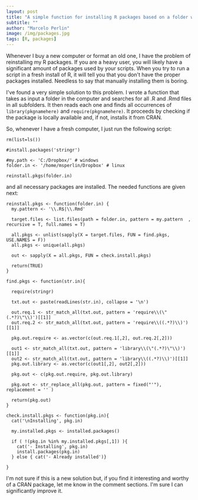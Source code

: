 ```yaml
---
layout: post
title: "A simple function for installing R packages based on a folder with R scripts"
subtitle: ""
author: "Marcelo Perlin"
image: /img/packages.jpg
tags: [R, packages]
---
```


Whenever I buy a new computer or format an old one, I have the problem of reinstalling my R packages. If you are a heavy user, you will likely have a significant amount of packages used by your scripts. When you try to run a script in a fresh install of R, it will tell you that you don't have the proper packages installed. Needless to say that manually installing them is boring.

I've found a very simple solution to this problem. I wrote a function that takes as input a folder in the computer and searches for all .R and .Rmd files in all subfolders. It then reads each one and finds all occurrences of `library(pkgnamehere)` and `require(pkgnamehere)`. It proceeds by checking if the package is locally available and, if not, installs it from CRAN.

So, whenever I have a fresh computer, I just run the following script:

```{r}
rm(list=ls())

#install.packages('stringr')

#my.path <- 'C:/Dropbox/' # windows
folder.in <- '/home/msperlin/Dropbox' # linux 

reinstall.pkgs(folder.in)
```

and all necessary packages are installed. The needed functions are given next:

```{r}
reinstall.pkgs <- function(folder.in) {
  my.pattern <- '\\.R$|\\.Rmd'
  
  target.files <- list.files(path = folder.in, pattern = my.pattern  , recursive = T, full.names = T)
  
  all.pkgs <- unlist(sapply(X = target.files, FUN = find.pkgs, USE.NAMES = F))
  all.pkgs <- unique(all.pkgs)
  
  out <- sapply(X = all.pkgs, FUN = check.install.pkgs)
  
  return(TRUE)
}

find.pkgs <- function(str.in){
  
  require(stringr)
  
  txt.out <- paste(readLines(str.in), collapse = '\n')
  
  out.req.1 <- str_match_all(txt.out, pattern = 'require\\(\"(.*?)\"\\)')[[1]]
  out.req.2 <- str_match_all(txt.out, pattern = 'require\\((.*?)\\)')[[1]]
  
  pkg.out.require <- as.vector(c(out.req.1[,2], out.req.2[,2]))
  
  out1 <- str_match_all(txt.out, pattern = 'library\\(\"(.*?)\"\\)')[[1]]
  out2 <- str_match_all(txt.out, pattern = 'library\\((.*?)\\)')[[1]]
  pkg.out.library <- as.vector(c(out1[,2], out2[,2]))
  
  pkg.out <- c(pkg.out.require, pkg.out.library)
  
  pkg.out <- str_replace_all(pkg.out, pattern = fixed("'"), replacement = '' )

  return(pkg.out)
}

check.install.pkgs <- function(pkg.in){
  cat('\nInstalling', pkg.in)
  
  my.installed.pkgs <- installed.packages()
  
  if ( !(pkg.in %in% my.installed.pkgs[,1]) ){
    cat('- Installing', pkg.in)
    install.packages(pkg.in)
  } else { cat('- Already installed')}
  
}
```

I'm not sure if this is a new solution but, if you find it interesting and worthy of a CRAN package, let me know in the comment sections. I'm sure I can significantly improve it.
